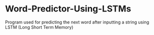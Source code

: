 # Word-Predictor-Using-LSTMs
Program used for predicting the next word after inputting a string using LSTM (Long Short Term Memory)
